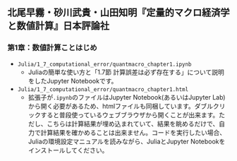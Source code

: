 ## 北尾早霧・砂川武貴・山田知明『定量的マクロ経済学と数値計算』日本評論社

### 第1章：数値計算ことはじめ

- `Julia/1_7_computational_error/quantmacro_chapter1.ipynb`
  - Juliaの簡単な使い方と「1.7節 計算誤差は必ず存在する」について説明をしたJupyter Notebookです。
- `Julia/1_7_computational_error/quantmacro_chapter1.html`
  - 拡張子が`.ipynb`のファイルはJupyter Notebook(あるいはJupyter Lab)から開く必要があるため、htmlファイルも同梱しています。ダブルクリックすると普段使っているウェブブラウザから開くことが出来ます。ただし、こちらは計算結果が埋め込まれていて、結果を眺めるだけで、自力で計算結果を確かめることは出来ません。コードを実行したい場合、Juliaの環境設定マニュアルを読みながら、JuliaとJupyter Notebookをインストールしてください。
